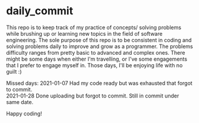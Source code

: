 # daily_commit
This repo is to keep track of my practice of concepts/ solving problems while brushing up or learning new topics in the field of software engineering. 
The sole purpose of this repo is to be consistent in coding and solving problems daily to improve and grow as a programmer. 
The problems difficulty ranges from pretty basic to advanced and complex ones.
There might be some days when either I'm travelling, or I've some engagements that I prefer to engage myself in. Those days, I'll be enjoying life with no guilt :)

Missed days:
2021-01-07    Had my code ready but was exhausted that forgot to commit. </br>
2021-01-28    Done uploading but forgot to commit. Still in commit under same date. </br>

Happy coding!
